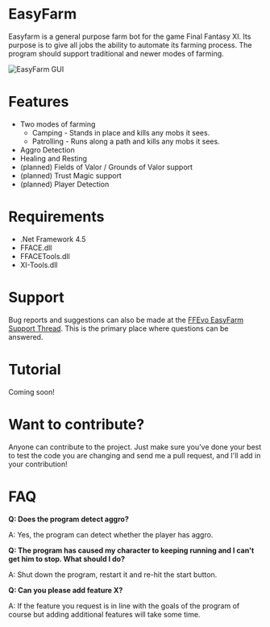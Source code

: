 # EasyFarm
Easyfarm is a general purpose farm bot for the game Final Fantasy XI. Its purpose is to give all jobs the ability to automate its farming process. The program should support traditional and newer modes of farming. 

![EasyFarm GUI](http://snag.gy/hc2Wj.jpg)

# Features
* Two modes of farming
  * Camping - Stands in place and kills any mobs it sees.
  * Patrolling - Runs along a path and kills any mobs it sees. 
* Aggro Detection
* Healing and Resting
* (planned) Fields of Valor / Grounds of Valor support
* (planned) Trust Magic support
* (planned) Player Detection

# Requirements
* .Net Framework 4.5
* FFACE.dll
* FFACETools.dll
* XI-Tools.dll

# Support
Bug reports and suggestions can also be made at the [FFEvo EasyFarm Support Thread](http://www.ffevo.net/topic/3137-easyfarm/). This is the primary place where questions can be answered.

# Tutorial
Coming soon!

# Want to contribute?
Anyone can contribute to the project. Just make sure you've done your best to test the code you are changing and send me a pull request, and I'll add in your contribution!

# FAQ
**Q: Does the program detect aggro?**

A: Yes, the program can detect whether the player has aggro.

**Q: The program has caused my character to keeping running and I can't get him to stop. What should I do?**

A: Shut down the program, restart it and re-hit the start button.

**Q: Can you please add feature X?**

A: If the feature you request is in line with the goals of the program of course but adding additional features will take some time. 